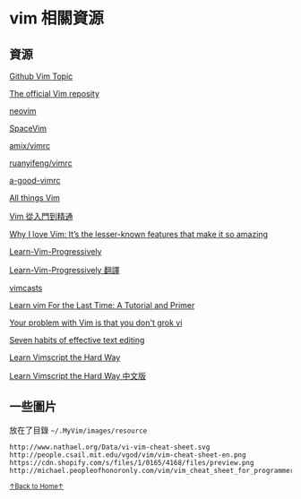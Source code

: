# vim 相關資源

## 資源

[Github Vim Topic](https://github.com/topics/vim)

[The official Vim reposity](https://github.com/vim/vim)

[neovim](https://github.com/neovim/neovim)

[SpaceVim](https://github.com/SpaceVim/SpaceVim)

[amix/vimrc](https://github.com/amix/vimrc)

[ruanyifeng/vimrc](http://www.ruanyifeng.com/blog/2018/09/vimrc.html)

[a-good-vimrc](https://dougblack.io/words/a-good-vimrc.html)

[All things Vim](https://github.com/mhinz/vim-galore)

[Vim 從入門到精通](https://github.com/wsdjeg/vim-galore-zh_cn)

[Why I love Vim: It’s the lesser-known features that make it so amazing](https://medium.freecodecamp.org/learn-linux-vim-basic-features-19134461ab85)

[Learn-Vim-Progressively](http://yannesposito.com/Scratch/en/blog/Learn-Vim-Progressively/)

[Learn-Vim-Progressively 翻譯](https://coolshell.cn/articles/5426.html)

[vimcasts](http://vimcasts.org/)

[Learn vim For the Last Time: A Tutorial and Primer](https://danielmiessler.com/study/vim/)

[Your problem with Vim is that you don't grok vi](https://stackoverflow.com/questions/1218390/what-is-your-most-productive-shortcut-with-vim/1220118#1220118)

[Seven habits of effective text editing](https://www.moolenaar.net/habits.html)

[Learn Vimscript the Hard Way](http://learnvimscriptthehardway.stevelosh.com/)

[Learn Vimscript the Hard Way 中文版](http://learnvimscriptthehardway.onefloweroneworld.com/)

## 一些圖片

放在了目錄 `~/.MyVim/images/resource`

```
http://www.nathael.org/Data/vi-vim-cheat-sheet.svg
http://people.csail.mit.edu/vgod/vim/vim-cheat-sheet-en.png
https://cdn.shopify.com/s/files/1/0165/4168/files/preview.png
http://michael.peopleofhonoronly.com/vim/vim_cheat_sheet_for_programmers_screen.png
```

<a href='https://github.com/MDGSF/MyVim'><small>↑Back to Home↑</small></a>

